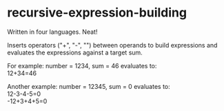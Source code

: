 # recursive-expression-building
Written in four languages. Neat!
<p>Inserts operators ("+", "-", "") between operands to build expressions and evaluates the expressions against a target sum.
<p> For example: number = 1234, sum = 46 evaluates to:
<br>12+34=46
<p>Another example: number = 12345, sum = 0 evaluates to:
<br>12-3-4-5=0
<br>-12+3+4+5=0
